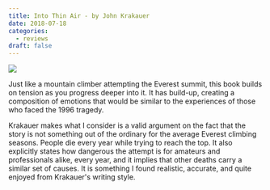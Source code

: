 ```yaml
---
title: Into Thin Air - by John Krakauer
date: 2018-07-18
categories:
  - reviews
draft: false
---
```


![](https://i.gr-assets.com/images/S/compressed.photo.goodreads.com/books/1463384482l/1898.jpg)

Just like a mountain climber attempting the Everest summit, this book builds on tension as you progress deeper into it.
It has build-up, creating a composition of emotions that would be similar to the experiences of those who faced the 1996 tragedy.

Krakauer makes what I consider is a valid argument on the fact that the story is not something out of the ordinary for the average Everest climbing seasons.
People die every year while trying to reach the top.
It also explicitly states how dangerous the attempt is for amateurs and professionals alike, every year, and it implies that other deaths carry a similar set of causes.
It is something I found realistic, accurate, and quite enjoyed from Krakauer's writing style.

